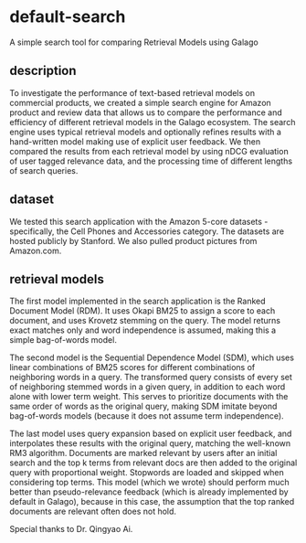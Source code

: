 # default-search
A simple search tool for comparing Retrieval Models using Galago

## description
To investigate the performance of text-based retrieval models on commercial products, we created a simple search engine for Amazon product and review data that allows us to compare the performance and efficiency of different retrieval models in the Galago ecosystem. The search engine uses typical retrieval models and optionally refines results with a hand-written model making use of explicit user feedback. We then compared the results from each retrieval model by using nDCG evaluation of user tagged relevance data, and the processing time of different lengths of search queries.

## dataset
We tested this search application with the Amazon 5-core datasets - specifically, the Cell Phones and Accessories category. The datasets are hosted publicly by Stanford. We also pulled product pictures from Amazon.com.

## retrieval models
The first model implemented in the search application is the Ranked Document Model (RDM). It uses Okapi BM25 to assign a score to each document, and uses Krovetz stemming on the query. The model returns exact matches only and word independence is assumed, making this a simple bag-of-words model.

The second model is the Sequential Dependence Model (SDM), which uses linear combinations of BM25 scores for different combinations of neighboring words in a query. The transformed query consists of every set of neighboring stemmed words in a given query, in addition to each word alone with lower term weight. This serves to prioritize documents with the same order of words as the original query, making SDM imitate beyond bag-of-words models (because it does not assume term independence).

The last model uses query expansion based on explicit user feedback, and interpolates these results with the original query, matching the well-known RM3 algorithm. Documents are marked relevant by users after an initial search and the top k terms from relevant docs are then added to the original query with proportional weight. Stopwords are loaded and skipped when considering top terms. This model (which we wrote) should perform much better than pseudo-relevance feedback (which is already implemented by default in Galago), because in this case, the assumption that the top ranked documents are relevant often does not hold.

Special thanks to Dr. Qingyao Ai.

